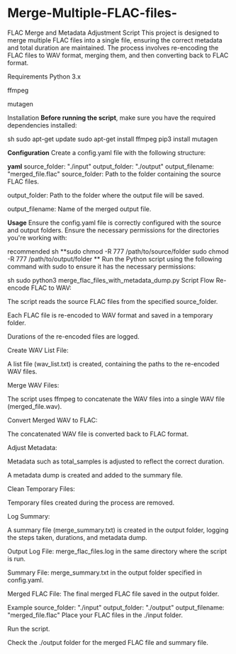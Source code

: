 # Merge-Multiple-FLAC-files-
FLAC Merge and Metadata Adjustment Script
This project is designed to merge multiple FLAC files into a single file, ensuring the correct metadata and total duration are maintained. The process involves re-encoding the FLAC files to WAV format, merging them, and then converting back to FLAC format.

Requirements
Python 3.x

ffmpeg

mutagen

Installation
**Before running the script**, make sure you have the required dependencies installed:

sh
sudo apt-get update
sudo apt-get install ffmpeg
pip3 install mutagen


**Configuration**
Create a config.yaml file with the following structure:

**yaml**
source_folder: "./input"
output_folder: "./output"
output_filename: "merged_file.flac"
source_folder: Path to the folder containing the source FLAC files.

output_folder: Path to the folder where the output file will be saved.

output_filename: Name of the merged output file.

**Usage**
Ensure the config.yaml file is correctly configured with the source and output folders.
Ensure the necessary permissions for the directories you're working with:

recommended sh
**sudo chmod -R 777 /path/to/source/folder
sudo chmod -R 777 /path/to/output/folder
**
Run the Python script using the following command with sudo to ensure it has the necessary permissions:

sh
sudo python3 merge_flac_files_with_metadata_dump.py
Script Flow
Re-encode FLAC to WAV:

The script reads the source FLAC files from the specified source_folder.

Each FLAC file is re-encoded to WAV format and saved in a temporary folder.

Durations of the re-encoded files are logged.

Create WAV List File:

A list file (wav_list.txt) is created, containing the paths to the re-encoded WAV files.

Merge WAV Files:

The script uses ffmpeg to concatenate the WAV files into a single WAV file (merged_file.wav).

Convert Merged WAV to FLAC:

The concatenated WAV file is converted back to FLAC format.

Adjust Metadata:

Metadata such as total_samples is adjusted to reflect the correct duration.

A metadata dump is created and added to the summary file.

Clean Temporary Files:

Temporary files created during the process are removed.

Log Summary:

A summary file (merge_summary.txt) is created in the output folder, logging the steps taken, durations, and metadata dump.

Output
Log File: merge_flac_files.log in the same directory where the script is run.

Summary File: merge_summary.txt in the output folder specified in config.yaml.

Merged FLAC File: The final merged FLAC file saved in the output folder.

Example
source_folder: "./input"
output_folder: "./output"
output_filename: "merged_file.flac"
Place your FLAC files in the ./input folder.

Run the script.

Check the ./output folder for the merged FLAC file and summary file.
